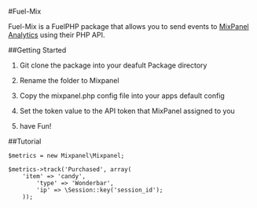 #Fuel-Mix

Fuel-Mix is a FuelPHP package that allows you to send events to [MixPanel Analytics](http://mixpanel.com/) using their PHP API.

##Getting Started

1. Git clone the package into your deafult Package directory

2. Rename the folder to Mixpanel

3. Copy the mixpanel.php config file into your apps default config 

4. Set the token value to the API token that MixPanel assigned to you

5. have Fun!

##Tutorial
```
$metrics = new Mixpanel\Mixpanel;

$metrics->track('Purchased', array(
  	'item' => 'candy',
		'type' => 'Wonderbar',
		'ip' => \Session::key('session_id');
	));

```